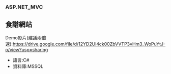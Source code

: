 ### ASP.NET_MVC
## 食譜網站
Demo影片(建議兩倍速):https://drive.google.com/file/d/12YD2Ul4ck00ZbVVTP3vHm3_WoPuYtJ-o/view?usp=sharing

+ 語言:C#
+ 資料庫:MSSQL
